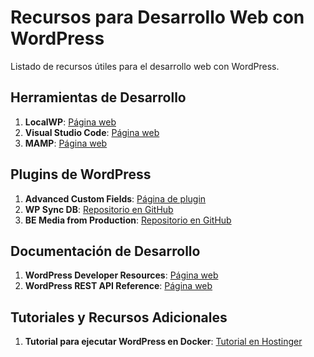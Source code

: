 # Recursos para Desarrollo Web con WordPress

Listado de recursos útiles para el desarrollo web con WordPress.

## Herramientas de Desarrollo

1. **LocalWP**: [Página web](https://localwp.com)
2. **Visual Studio Code**: [Página web](https://code.visualstudio.com)
3. **MAMP**: [Página web](https://mamp.info)

## Plugins de WordPress

1. **Advanced Custom Fields**: [Página de plugin](https://wordpress.org/plugins/advanced-custom-fields)
2. **WP Sync DB**: [Repositorio en GitHub](https://github.com/wp-sync-db/wp-sync-db)
3. **BE Media from Production**: [Repositorio en GitHub](https://github.com/billerickson/BE-Media-from-Production)

## Documentación de Desarrollo

1. **WordPress Developer Resources**: [Página web](https://developer.wordpress.org)
2. **WordPress REST API Reference**: [Página web](https://developer.wordpress.org/rest-api)

## Tutoriales y Recursos Adicionales

1. **Tutorial para ejecutar WordPress en Docker**: [Tutorial en Hostinger](https://hostinger.com/tutorials/run-docker-wordpress)
